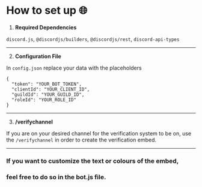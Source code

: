 # How to set up 🌐

1. **Required Dependencies**

`discord.js`,
`@discordjs/builders`,
`@discordjs/rest`,
`discord-api-types`

----------------------------------

2. **Configuration File**

In `config.json` replace your data with the placeholders
```
{
  "token": "YOUR_BOT_TOKEN",
  "clientId": "YOUR_CLIENT_ID",
  "guildId": "YOUR_GUILD_ID",
  "roleId": "YOUR_ROLE_ID"
}
```
----------------------------------

3. **/verifychannel**

If you are on your desired channel for the verification system to be on,
use the `/verifychannel` in order to create the verification embed.

----------------------------------

### If you want to customize the text or colours of the embed,
### feel free to do so in the bot.js file.

